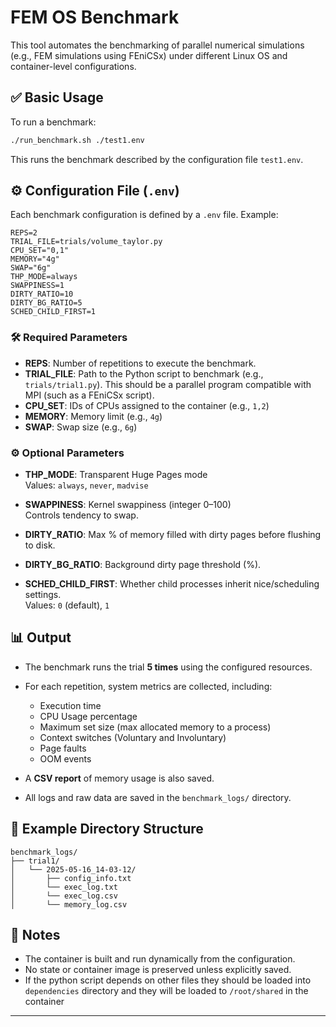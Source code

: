 # FEM OS Benchmark

This tool automates the benchmarking of parallel numerical simulations (e.g., FEM simulations using FEniCSx) under different Linux OS and container-level configurations.

## ✅ Basic Usage

To run a benchmark:

```bash
./run_benchmark.sh ./test1.env
```

This runs the benchmark described by the configuration file `test1.env`.

## ⚙️ Configuration File (`.env`)

Each benchmark configuration is defined by a `.env` file. Example:

```env
REPS=2
TRIAL_FILE=trials/volume_taylor.py
CPU_SET="0,1"
MEMORY="4g"
SWAP="6g"
THP_MODE=always
SWAPPINESS=1
DIRTY_RATIO=10
DIRTY_BG_RATIO=5
SCHED_CHILD_FIRST=1
```

### 🛠 Required Parameters

-   **REPS**: Number of repetitions to execute the benchmark.
-   **TRIAL_FILE**: Path to the Python script to benchmark (e.g., `trials/trial1.py`). This should be a parallel program compatible with MPI (such as a FEniCSx script).
-   **CPU_SET**: IDs of CPUs assigned to the container (e.g., `1,2`)
-   **MEMORY**: Memory limit (e.g., `4g`)
-   **SWAP**: Swap size (e.g., `6g`)

### ⚙️ Optional Parameters

-   **THP_MODE**: Transparent Huge Pages mode  
    Values: `always`, `never`, `madvise`

-   **SWAPPINESS**: Kernel swappiness (integer 0–100)  
    Controls tendency to swap.

-   **DIRTY_RATIO**: Max % of memory filled with dirty pages before flushing to disk.

-   **DIRTY_BG_RATIO**: Background dirty page threshold (%).

-   **SCHED_CHILD_FIRST**: Whether child processes inherit nice/scheduling settings.  
    Values: `0` (default), `1`

## 📊 Output

-   The benchmark runs the trial **5 times** using the configured resources.
-   For each repetition, system metrics are collected, including:

    -   Execution time
    -   CPU Usage percentage
    -   Maximum set size (max allocated memory to a process)
    -   Context switches (Voluntary and Involuntary)
    -   Page faults
    -   OOM events

-   A **CSV report** of memory usage is also saved.
-   All logs and raw data are saved in the `benchmark_logs/` directory.

## 📁 Example Directory Structure

```
benchmark_logs/
├── trial1/
│   └── 2025-05-16_14-03-12/
│       ├── config_info.txt
│       └── exec_log.txt
│       └── exec_log.csv
│       └── memory_log.csv
```

## 🧩 Notes

-   The container is built and run dynamically from the configuration.
-   No state or container image is preserved unless explicitly saved.
-   If the python script depends on other files they should be loaded into `dependencies` directory and they will be loaded to `/root/shared` in the container

---
